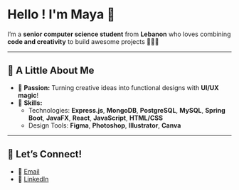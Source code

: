 # Hello ! I'm Maya 🫧

I’m a **senior computer science student** from **Lebanon** who loves combining **code and creativity** to build awesome projects 👩‍💻🎨  

---

## 🌸 A Little About Me  
- 🎨 **Passion:** Turning creative ideas into functional designs with **UI/UX magic**!  
- 🌟 **Skills:**  
  - Technologies: **Express.js**, **MongoDB**, **PostgreSQL**, **MySQL**, **Spring Boot**, **JavaFX**, **React**, **JavaScript**, **HTML/CSS** 
  - Design Tools: **Figma**, **Photoshop**, **Illustrator**, **Canva**  

---

## 🌟 Let’s Connect!   
- 📧 [Email](mailto:mayahmasri@hotmail.com)  
- 💼 [LinkedIn](https://www.linkedin.com/in/mayahmasri)  
